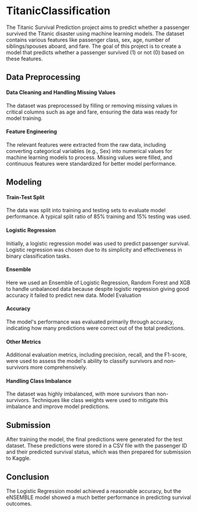 # TitanicClassification

The Titanic Survival Prediction project aims to predict whether a passenger survived the Titanic disaster using machine learning models. The dataset contains various features like passenger class, sex, age, number of siblings/spouses aboard, and fare. The goal of this project is to create a model that predicts whether a passenger survived (1) or not (0) based on these features.

## Data Preprocessing
#### Data Cleaning and Handling Missing Values
The dataset was preprocessed by filling or removing missing values in critical columns such as age and fare, ensuring the data was ready for model training.

#### Feature Engineering
The relevant features were extracted from the raw data, including converting categorical variables (e.g., Sex) into numerical values for machine learning models to process. Missing values were filled, and continuous features were standardized for better model performance.

## Modeling
#### Train-Test Split
The data was split into training and testing sets to evaluate model performance. A typical split ratio of 85% training and 15% testing was used.

#### Logistic Regression
Initially, a logistic regression model was used to predict passenger survival. Logistic regression was chosen due to its simplicity and effectiveness in binary classification tasks.

#### Ensemble 
Here we used an Ensemble of Logistic Regression, Random Forest and XGB to handle unbalanced data because despite logistic regression giving good accuracy it failed to predict new data. 
Model Evaluation
#### Accuracy
The model's performance was evaluated primarily through accuracy, indicating how many predictions were correct out of the total predictions.

#### Other Metrics
Additional evaluation metrics, including precision, recall, and the F1-score, were used to assess the model's ability to classify survivors and non-survivors more comprehensively.
#### Handling Class Imbalance
The dataset was highly imbalanced, with more survivors than non-survivors. Techniques like class weights were used to mitigate this imbalance and improve model predictions.

## Submission
After training the model, the final predictions were generated for the test dataset. These predictions were stored in a CSV file with the passenger ID and their predicted survival status, which was then prepared for submission to Kaggle.

## Conclusion
The Logistic Regression model achieved a reasonable accuracy, but the eNSEMBLE model showed a much better performance in predicting survival outcomes.
